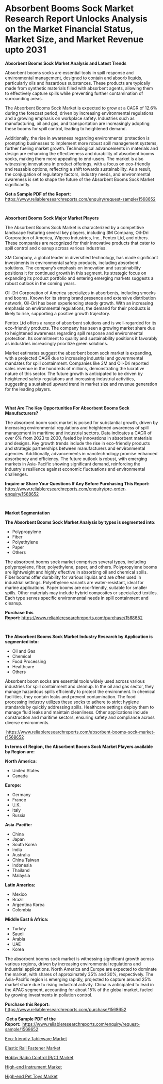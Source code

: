<p><h1>Absorbent Booms Sock Market Research Report Unlocks Analysis on the Market Financial Status, Market Size, and Market Revenue upto 2031</h1></p><p><strong>Absorbent Booms Sock Market Analysis and Latest Trends</strong></p>
<p><p>Absorbent booms socks are essential tools in spill response and environmental management, designed to contain and absorb liquids, particularly oils and hazardous substances. These products are typically made from synthetic materials filled with absorbent agents, allowing them to effectively capture spills while preventing further contamination of surrounding areas. </p><p>The Absorbent Booms Sock Market is expected to grow at a CAGR of 12.6% during the forecast period, driven by increasing environmental regulations and a growing emphasis on workplace safety. Industries such as manufacturing, oil and gas, and transportation are increasingly adopting these booms for spill control, leading to heightened demand. </p><p>Additionally, the rise in awareness regarding environmental protection is prompting businesses to implement more robust spill management systems, further fueling market growth. Technological advancements in materials and design are enhancing the effectiveness and durability of absorbent booms socks, making them more appealing to end-users. The market is also witnessing innovations in product offerings, with a focus on eco-friendly and reusable options, reflecting a shift towards sustainability. As a result, the conjugation of regulatory factors, industry needs, and environmental awareness is set to shape the future of the Absorbent Booms Sock Market significantly.</p></p>
<p><strong>Get a Sample PDF of the Report:&nbsp;</strong> <a href="https://www.reliableresearchreports.com/enquiry/request-sample/1568652?utm_campaign=1621&utm_medium=2&utm_source=Github&utm_content=ia&utm_term=14102024&utm_id=absorbent-booms-sock">https://www.reliableresearchreports.com/enquiry/request-sample/1568652</a></p>
<p>&nbsp;</p>
<p><strong>Absorbent Booms Sock Major Market Players</strong></p>
<p><p>The Absorbent Booms Sock Market is characterized by a competitive landscape featuring several key players, including 3M Company, Oil-Dri Corporation of America, Wipeco Industries, Inc., Fentex Ltd, and others. These companies are recognized for their innovative products that cater to spill control and cleanup across various industries.</p><p>3M Company, a global leader in diversified technology, has made significant investments in environmental safety products, including absorbent solutions. The company’s emphasis on innovation and sustainability positions it for continued growth in this segment. Its strategic focus on expanding its product portfolio and entering emerging markets suggests a robust outlook in the coming years.</p><p>Oil-Dri Corporation of America specializes in absorbents, including smocks and booms. Known for its strong brand presence and extensive distribution network, Oil-Dri has been experiencing steady growth. With an increasing emphasis on environmental regulations, the demand for their products is likely to rise, supporting a positive growth trajectory.</p><p>Fentex Ltd offers a range of absorbent solutions and is well-regarded for its eco-friendly products. The company has seen a growing market share due to heightened awareness regarding spill response and environmental protection. Its commitment to quality and sustainability positions it favorably as industries increasingly prioritize green solutions.</p><p>Market estimates suggest the absorbent boom sock market is expanding, with a projected CAGR due to increasing industrial and governmental mandates for spill containment. Companies like 3M and Oil-Dri reported sales revenue in the hundreds of millions, demonstrating the lucrative nature of this sector. The future growth is anticipated to be driven by heightened safety regulations and increasing industrial activities, suggesting a sustained upward trend in market size and revenue generation for the leading players.</p></p>
<p>&nbsp;</p>
<p><strong>What Are The Key Opportunities For Absorbent Booms Sock Manufacturers?</strong></p>
<p><p>The absorbent boom sock market is poised for substantial growth, driven by increasing environmental regulations and heightened awareness of spill management in maritime and industrial sectors. Data indicates a CAGR of over 6% from 2023 to 2030, fueled by innovations in absorbent materials and designs. Key growth trends include the rise in eco-friendly products and strategic partnerships between manufacturers and environmental agencies. Additionally, advancements in nanotechnology promise enhanced absorbency and efficiency. The future outlook is robust, with emerging markets in Asia-Pacific showing significant demand, reinforcing the industry's resilience against economic fluctuations and environmental challenges.</p></p>
<p><strong>Inquire or Share Your Questions If Any Before Purchasing This Report:</strong> <a href="https://www.reliableresearchreports.com/enquiry/pre-order-enquiry/1568652?utm_campaign=1621&utm_medium=2&utm_source=Github&utm_content=ia&utm_term=14102024&utm_id=absorbent-booms-sock">https://www.reliableresearchreports.com/enquiry/pre-order-enquiry/1568652</a></p>
<p>&nbsp;</p>
<p><strong>Market Segmentation</strong></p>
<p><strong>The Absorbent Booms Sock Market Analysis by types is segmented into:</strong></p>
<p><ul><li>Polypropylene</li><li>Fiber</li><li>Polyethylene</li><li>Paper</li><li>Others</li></ul></p>
<p><p>The absorbent booms sock market comprises several types, including polypropylene, fiber, polyethylene, paper, and others. Polypropylene booms are lightweight and highly effective in absorbing oil and chemical spills. Fiber booms offer durability for various liquids and are often used in industrial settings. Polyethylene variants are water-resistant, ideal for marine applications. Paper booms are eco-friendly, suitable for smaller spills. Other materials may include hybrid composites or specialized textiles. Each type serves specific environmental needs in spill containment and cleanup.</p></p>
<p><strong>Purchase this Report:&nbsp;</strong><a href="https://www.reliableresearchreports.com/purchase/1568652?utm_campaign=1621&utm_medium=2&utm_source=Github&utm_content=ia&utm_term=14102024&utm_id=absorbent-booms-sock">https://www.reliableresearchreports.com/purchase/1568652</a></p>
<p>&nbsp;</p>
<p><strong>The Absorbent Booms Sock Market Industry Research by Application is segmented into:</strong></p>
<p><ul><li>Oil and Gas</li><li>Chemical</li><li>Food Processing</li><li>Healthcare</li><li>Others</li></ul></p>
<p><p>Absorbent boom socks are essential tools widely used across various industries for spill containment and cleanup. In the oil and gas sector, they manage hazardous spills efficiently to protect the environment. In chemical facilities, they contain leaks and prevent contamination. The food processing industry utilizes these socks to adhere to strict hygiene standards by quickly addressing spills. Healthcare settings deploy them to manage fluid leaks and maintain cleanliness. Other applications include construction and maritime sectors, ensuring safety and compliance across diverse environments.</p></p>
<p><a href="https://www.reliableresearchreports.com/absorbent-booms-sock-market-r1568652?utm_campaign=1621&utm_medium=2&utm_source=Github&utm_content=ia&utm_term=14102024&utm_id=absorbent-booms-sock">&nbsp;https://www.reliableresearchreports.com/absorbent-booms-sock-market-r1568652</a></p>
<p><strong>In terms of Region, the Absorbent Booms Sock Market Players available by Region are:</strong></p>
<p>
    <p> <strong> North America: </strong>
        <ul>
            <li>United States</li>
            <li>Canada</li>
        </ul>
        </p> 
    <p> <strong> Europe: </strong>
        <ul>
            <li>Germany</li>
            <li>France</li>
            <li>U.K.</li>
            <li>Italy</li>
            <li>Russia</li>
        </ul>
        </p> 
    <p> <strong> Asia-Pacific: </strong>
        <ul>
            <li>China</li>
            <li>Japan</li>
            <li>South Korea</li>
            <li>India</li>
            <li>Australia</li>
            <li>China Taiwan</li>
            <li>Indonesia</li>
            <li>Thailand</li>
            <li>Malaysia</li>
        </ul>
        </p> 
    <p> <strong> Latin America: </strong>
        <ul>
            <li>Mexico</li>
            <li>Brazil</li>
            <li>Argentina Korea</li>
            <li>Colombia</li>
        </ul>
        </p> 
    <p> <strong> Middle East & Africa: </strong>
        <ul>
            <li>Turkey</li>
            <li>Saudi</li>
            <li>Arabia</li>
            <li>UAE</li>
            <li>Korea</li>
        </ul>
    </p>
    </p>
<p><p>The absorbent booms sock market is witnessing significant growth across various regions, driven by increasing environmental regulations and industrial applications. North America and Europe are expected to dominate the market, with shares of approximately 35% and 30%, respectively. The Asia-Pacific region is emerging rapidly, projected to capture around 25% market share due to rising industrial activity. China is anticipated to lead in the APAC segment, accounting for about 15% of the global market, fueled by growing investments in pollution control.</p></p>
<p><strong>Purchase this Report: </strong><a href="https://www.reliableresearchreports.com/purchase/1568652?utm_campaign=1621&utm_medium=2&utm_source=Github&utm_content=ia&utm_term=14102024&utm_id=absorbent-booms-sock">https://www.reliableresearchreports.com/purchase/1568652</a></p>
<p>&nbsp;<strong>Get a Sample PDF of the Report:&nbsp;&nbsp;</strong><a href="https://www.reliableresearchreports.com/enquiry/request-sample/1568652?utm_campaign=1621&utm_medium=2&utm_source=Github&utm_content=ia&utm_term=14102024&utm_id=absorbent-booms-sock">https://www.reliableresearchreports.com/enquiry/request-sample/1568652</a></p>
<p><strong></strong></p>
<p><p><a href="https://www.linkedin.com/pulse/eco-friendly-tableware-market-overview-regional-outlook-competitive-k0mne?trk=public_post_embed_feed-article-content&utm_campaign=1621&utm_medium=2&utm_source=Github&utm_content=ia&utm_term=14102024&utm_id=absorbent-booms-sock">Eco-friendly Tableware Market</a></p><p><a href="https://www.linkedin.com/pulse/elastic-rail-fastener-ecosystem-mapping-innovation-value-uvoye?trk=public_post_embed_feed-article-content&utm_campaign=1621&utm_medium=2&utm_source=Github&utm_content=ia&utm_term=14102024&utm_id=absorbent-booms-sock">Elastic Rail Fastener Market</a></p><p><a href="https://www.linkedin.com/pulse/hobby-radio-control-rc-market-global-insights-regional-analysis-1zime?trk=public_post_embed_feed-article-content&utm_campaign=1621&utm_medium=2&utm_source=Github&utm_content=ia&utm_term=14102024&utm_id=absorbent-booms-sock">Hobby Radio Control (R/C) Market</a></p><p><a href="https://www.linkedin.com/pulse/high-end-instrument-market-size-share-growth-analysis-type-application-piyce?trk=public_post_embed_feed-article-content&utm_campaign=1621&utm_medium=2&utm_source=Github&utm_content=ia&utm_term=14102024&utm_id=absorbent-booms-sock">High-end Instrument Market</a></p><p><a href="https://www.linkedin.com/pulse/high-end-pet-toys-market-size-share-growth-analysis-type-application-zpzwe?trk=public_post_embed_feed-article-content&utm_campaign=1621&utm_medium=2&utm_source=Github&utm_content=ia&utm_term=14102024&utm_id=absorbent-booms-sock">High-end Pet Toys Market</a></p></p>